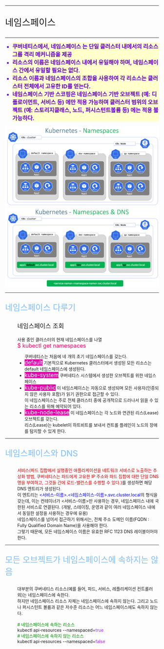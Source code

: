 <style type='text/css'>
    .subject1 {
        font-size : 30px;
    }
    .subject2 {
        font-size : 27px;
        color : #80bfff;
    }
    .subtitle {
        font-size : 20px;
    }
    #summary li{
        background-color : #ffffcc;
        font-size : 18px;
        font-weight : 700;
        color : #6600cc;
    }
    .namespace-list {
        font-size : 18px;
        color : white;
    }
    .keyword-block {
        width : 200px;
        background-color : #e600ac;
    }
</style>
<hr/>
    <p class="subject1">네임스페이스</p>
<hr/>
<div id="summary">
    <ul>
        <li><span>쿠버네티스에서, 네임스페이스 는 단일 클러스터 내에서의 리소스 그룹 격리 메커니즘을 제공</span></li>
        <li><span>리소스의 이름은 네임스페이스 내에서 유일해야 하며, 네임스페이스 간에서 유일할 필요는 없다.</span></li>
        <li><span>리소스 이름과 네임스페이스의 조합을 사용하여 각 리소스는 클러스터 전체에서 고유한 ID를 얻는다.</span></li>
        <li><span>네임스페이스 기반 스코핑은 네임스페이스 기반 오브젝트 (예: 디플로이먼트, 서비스 등) 에만 적용 가능하며 클러스터 범위의 오브젝트 (예: 스토리지클래스, 노드, 퍼시스턴트볼륨 등) 에는 적용 불가능하다.</span></li>
    </ul>
</div>

<img src="./images/쿠버네티스-네임스페이스1.png" alt="쿠버네티스 구성 요소">
<img src="./images/쿠버네티스-네임스페이스2.png" alt="쿠버네티스 구성 요소">
<hr/>
<dl>
    <dt><p class="subject2">네임스페이스 다루기<p></dt>
    <dd><p class="subtitle">네임스페이스 조회</p></dd>
    <dd>사용 중인 클러스터의 현재 네임스페이스를 나열</dd>
    <dd><span style="color:#ff0066; font-size:18px">$ kubectl get namespaces</span></dd>
    <dd>
        <ul>
            쿠버네티스는 처음에 네 개의 초기 네임스페이스를 갖는다.
            <li><span class="namespace-list keyword-block">default</span>
            기본적으로 Kubernetes 클러스터에서 생성된 모든 리소스는 default 네임스페이스에 생성된다.
            </li>
            <li><span class="namespace-list keyword-block">kube-system</span>
            쿠버네티스 시스템에서 생성한 오브젝트를 위한 네임스페이스
            </li>
            <li><span class="namespace-list keyword-block">kube-public</span>
            이 네임스페이스는 자동으로 생성되며 모든 사용자(인증되지 않은 사용자 포함)가 읽기 권한으로 접근할 수 있다.<br/>
            이 네임스페이스는 주로 전체 클러스터 중에 공개적으로 드러나서 읽을 수 있는 리소스를 위해 예약되어 있다.
            </li>
            <li><span class="namespace-list keyword-block">kube-node-lease</span>
            이 네임스페이스는 각 노드와 연관된 리스(Lease) 오브젝트를 갖는다.<br/>
            리스(Lease)는 kubelet이 하트비트를 보내서 컨트롤 플레인이 노드의 장애를 탐지할 수 있게 한다.
            </li>
        </ul>
    </dd>
    <hr/>
    <dt><p class="subject2">네임스페이스와 DNS</p></dt>
    <dd><span style="color : #cc0000">서비스(파드 집합에서 실행중인 애플리케이션을 네트워크 서비스로 노출하는 추상화 방법, 쿠버네티스는 파드에게 고유한 IP 주소와 파드 집합에 대한 단일 DNS 명을 부여하고, 그것들 간에 로드-밸런스를 수행할 수 있다.)</span><span>를 생성하면 해당 DNS 엔트리가 생성된다.</span></dd>
    <dd><span>이 엔트리는 <div style="color : blue; display : inline"><서비스-이름>.<네임스페이스-이름>.svc.cluster.local</div>의 형식을 갖는데, 이는 컨테이너가 <서비스-이름>만 사용하는 경우, 네임스페이스 내에 국한된 서비스로 연결된다. (개발, 스테이징, 운영과 같이 여러 네임스페이스 내에서 동일한 설정을 사용하는 경우에 유용)</span></dd>
    <dd><span>네임스페이스를 넘어서 접근하기 위해서는, 전체 주소 도메인 이름(FQDN : Fully Qualified Domain Name)을 사용해야 한다.</span></dd>
    <dd><span>그렇기 때문에, 모든 네임스페이스 이름은 유효한 RFC 1123 DNS 레이블이어야 한다.</span></dd>
    <hr/>
    <dt><p class="subject2">모든 오브젝트가 네임스페이스에 속하지는 않음</p></dt>
    <dd>대부분의 쿠버네티스 리소스(예를 들어, 파드, 서비스, 레플리케이션 컨트롤러 외)는 네임스페이스에 속한다.</dd>
    <dd>하지만 네임스페이스 리소스 자체는 네임스페이스에 속하지 않는다. 그리고 노드나 퍼시스턴트 볼륨과 같은 저수준 리소스는 어느 네임스페이스에도 속하지 않는다.</dd>
    <br/>
    <dd>
        <span style="color:#008800"># 네임스페이스에 속하는 리소스</span><br/>
        kubectl api-resources --namespaced=<span style="color: #aa22ff">true</span>
        <br/>
        <span style="color:#008800"># 네임스페이스에 속하지 않는 리소스</span><br/>
        kubectl api-resources --namespaced=<span style="color: #aa22ff">false</span>
    </dd>
</dl>



